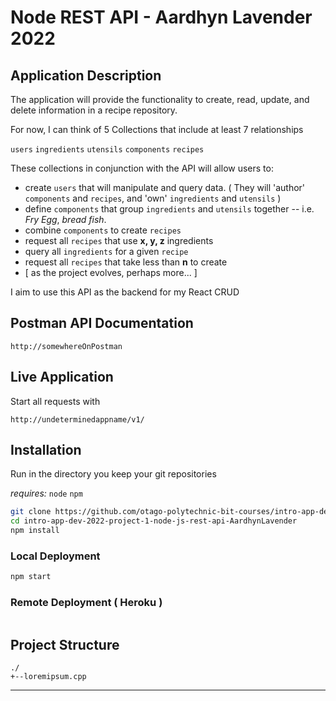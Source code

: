 # Node REST API - Aardhyn Lavender 2022

## Application Description

The application will provide the functionality to create, read, update, and delete information in a recipe repository.

For now, I can think of 5 Collections that include at least 7 relationships

`users` `ingredients` `utensils` `components` `recipes`

These collections in conjunction with the API will allow users to:

- create `users` that will manipulate and query data. ( They will 'author' `components` and `recipes`, and 'own' `ingredients` and `utensils` )
- define `components` that group `ingredients` and `utensils` together -- i.e. _Fry Egg_, _bread fish_.
- combine `components` to create `recipes`
- request all `recipes` that use **x, y, z** ingredients
- query all `ingredients` for a given `recipe`
- request all `recipes` that take less than **n** to create
- [ as the project evolves, perhaps more... ]

I aim to use this API as the backend for my React CRUD

## Postman API Documentation

```url
http://somewhereOnPostman
```

## Live Application

Start all requests with

```url
http://undeterminedappname/v1/
```

## Installation

Run in the directory you keep your git repositories

_requires:_ `node` `npm`

```bash
git clone https://github.com/otago-polytechnic-bit-courses/intro-app-dev-2022-project-1-node-js-rest-api-AardhynLavender
cd intro-app-dev-2022-project-1-node-js-rest-api-AardhynLavender
npm install
```

### Local Deployment

```bash
npm start
```

### Remote Deployment ( Heroku )

```bash

```

## Project Structure

```
./
+--loremipsum.cpp
```

---
